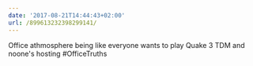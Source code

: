 ```yaml
---
date: '2017-08-21T14:44:43+02:00'
url: /899613232398299141/
---
```

Office athmosphere being like everyone wants to play Quake 3 TDM and noone's hosting #OfficeTruths
